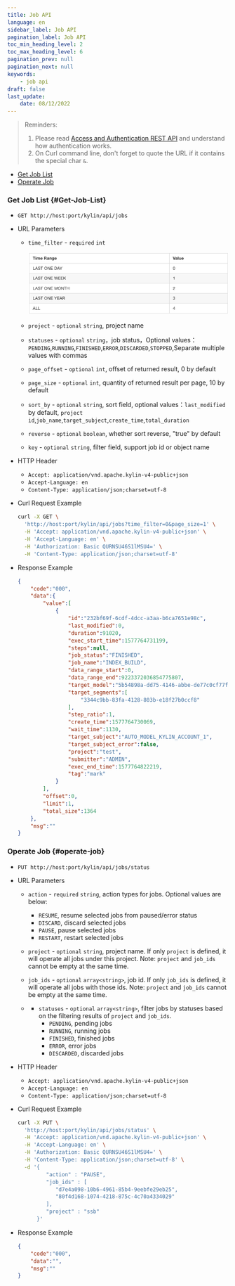 ```yaml
---
title: Job API
language: en
sidebar_label: Job API
pagination_label: Job API
toc_min_heading_level: 2
toc_max_heading_level: 6
pagination_prev: null
pagination_next: null
keywords:
    - job api
draft: false
last_update:
    date: 08/12/2022
---
```


> Reminders:
>
> 1. Please read [Access and Authentication REST API](authentication.md) and understand how authentication works.
> 2. On Curl command line, don't forget to quote the URL if it contains the special char `&`.



* [Get Job List](#Get-Job-List)
* [Operate Job](#operate-job)



### Get Job List {#Get-Job-List}

- `GET http://host:port/kylin/api/jobs`

- URL Parameters
  - `time_filter` - `required` `int`

    ![](image/job_api.png)

  - `project` - `optional` `string`, project name
  
  - `statuses` - `optional` `string`，job status，Optional values：`PENDING`,`RUNNING`,`FINISHED`,`ERROR`,`DISCARDED`,`STOPPED`,Separate multiple values with commas

  - `page_offset` - `optional` `int`, offset of returned result, 0 by default

  - `page_size` - `optional` `int`, quantity of returned result per page, 10 by default

  - `sort_by` -  `optional`  `string`, sort field, optional values：`last_modified` by default, `project id`,`job_name`,`target_subject`,`create_time`,`total_duration`

  - `reverse` - `optional` `boolean`, whether sort reverse, "true" by default
  
  - `key` - `optional` `string`, filter field, support job id or object name
  
- HTTP Header
  - `Accept: application/vnd.apache.kylin-v4-public+json`
  - `Accept-Language: en`
  - `Content-Type: application/json;charset=utf-8`

- Curl Request Example

  ```sh
  curl -X GET \
    'http://host:port/kylin/api/jobs?time_filter=0&page_size=1' \
    -H 'Accept: application/vnd.apache.kylin-v4-public+json' \
    -H 'Accept-Language: en' \
    -H 'Authorization: Basic QURNSU46S1lMSU4=' \
    -H 'Content-Type: application/json;charset=utf-8'
  ```


- Response Example

  ```json
  {
      "code":"000",
      "data":{
          "value":[
              {
                  "id":"232bf69f-6cdf-4dcc-a3aa-b6ca7651e98c",
                  "last_modified":0,
                  "duration":91020,
                  "exec_start_time":1577764731199,
                  "steps":null,
                  "job_status":"FINISHED",
                  "job_name":"INDEX_BUILD",
                  "data_range_start":0,
                  "data_range_end":9223372036854775807,
                  "target_model":"5b54898a-dd75-4146-abbe-de77c0cf77fb",
                  "target_segments":[
                      "3344c9bb-83fa-4128-803b-e18f27b0ccf8"
                  ],
                  "step_ratio":1,
                  "create_time":1577764730069,
                  "wait_time":1130,
                  "target_subject":"AUTO_MODEL_KYLIN_ACCOUNT_1",
                  "target_subject_error":false,
                  "project":"test",
                  "submitter":"ADMIN",
                  "exec_end_time":1577764822219,
                  "tag":"mark"
              }
          ],
          "offset":0,
          "limit":1,
          "total_size":1364
      },
      "msg":""
  }
  ```


### Operate Job {#operate-job}

- `PUT http://host:port/kylin/api/jobs/status`

- URL Parameters
  - `action` - `required` `string`, action types for jobs. Optional values are below:
    - `RESUME`, resume selected jobs from paused/error status
    - `DISCARD`, discard selected jobs
    - `PAUSE`, pause selected jobs
    - `RESTART`, restart selected jobs

  - `project` - `optional` `string`, project name. If only `project` is defined, it will operate all jobs under this project. Note: `project` and `job_ids` cannot be empty at the same time.

  - `job_ids` - `optional` `array<string>`, job id. If only `job_ids` is defined, it will operate all jobs with those ids. Note: `project` and `job_ids` cannot be empty at the same time.

  - - `statuses` - `optional` `array<string>`, filter jobs by statuses based on the filtering results of `project` and `job_ids`.
      - `PENDING`, pending jobs
      - `RUNNING`, running jobs
      - `FINISHED`, finished jobs
      -  `ERROR`, error jobs
      - `DISCARDED`, discarded jobs

- HTTP Header
  - `Accept: application/vnd.apache.kylin-v4-public+json`
  - `Accept-Language: en`
  - `Content-Type: application/json;charset=utf-8`

- Curl Request Example

  ```sh
  curl -X PUT \
    'http://host:port/kylin/api/jobs/status' \
    -H 'Accept: application/vnd.apache.kylin-v4-public+json' \
    -H 'Accept-Language: en' \
    -H 'Authorization: Basic QURNSU46S1lMSU4=' \
    -H 'Content-Type: application/json;charset=utf-8' \
    -d '{
           "action" : "PAUSE",
           "job_ids" : [
              "d7e4a098-10b6-4961-85b4-9eebfe29eb25",
              "80f4d168-1074-4218-875c-4c70a4334029"
           ],
           "project" : "ssb"
        }'
  ```


- Response Example

  ```json
  {
      "code":"000",
      "data":"",
      "msg":""
  }
  ```
